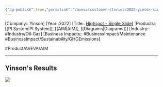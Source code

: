 ```yaml
---
{"dg-publish":true,"permalink":"/aveva/customer-stories/2022-yinson-single-slide/","dgPassFrontmatter":true}
---
```


[Company:: Yinson]
[Year::2022]
[Title:: [Highspot - Single Slide](https://aveva.highspot.com/items/646b6fd951f2a37d03cc474a?lfrm=srp.1)]
[Products:: [[PI System\|PI System]], [[AIM\|AIM]], [[Diagrams\|Diagrams]]]
[Industry:: #Industry/Oil-Gas]
[Business Impacts:: #BusinessImpact/Maintenance #BusinessImpact/Sustainability/GHGEmissions]

#Product/AVEVA/AIM 

---
## Yinson's Results
![](https://i.imgur.com/Y00in7k.png)
